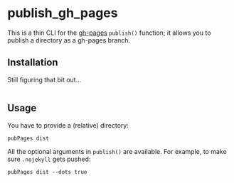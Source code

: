 # publish_gh_pages

This is a thin CLI for the [gh-pages](https://www.npmjs.com/package/gh-pages)
`publish()` function; it allows you to publish a directory as a gh-pages branch.

## Installation

Still figuring that bit out...

```
```

## Usage

You have to provide a (relative) directory:

```
pubPages dist
```

All the optional arguments in `publish()` are available. For example, to make
sure `.nojekyll` gets pushed:

```
pubPages dist --dots true
```
